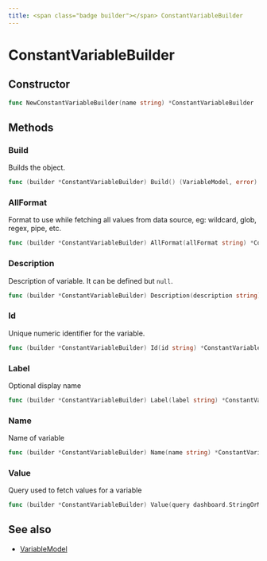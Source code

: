 ```yaml
---
title: <span class="badge builder"></span> ConstantVariableBuilder
---
```

# <span class="badge builder"></span> ConstantVariableBuilder

## Constructor

```go
func NewConstantVariableBuilder(name string) *ConstantVariableBuilder
```
## Methods

### <span class="badge object-method"></span> Build

Builds the object.

```go
func (builder *ConstantVariableBuilder) Build() (VariableModel, error)
```

### <span class="badge object-method"></span> AllFormat

Format to use while fetching all values from data source, eg: wildcard, glob, regex, pipe, etc.

```go
func (builder *ConstantVariableBuilder) AllFormat(allFormat string) *ConstantVariableBuilder
```

### <span class="badge object-method"></span> Description

Description of variable. It can be defined but `null`.

```go
func (builder *ConstantVariableBuilder) Description(description string) *ConstantVariableBuilder
```

### <span class="badge object-method"></span> Id

Unique numeric identifier for the variable.

```go
func (builder *ConstantVariableBuilder) Id(id string) *ConstantVariableBuilder
```

### <span class="badge object-method"></span> Label

Optional display name

```go
func (builder *ConstantVariableBuilder) Label(label string) *ConstantVariableBuilder
```

### <span class="badge object-method"></span> Name

Name of variable

```go
func (builder *ConstantVariableBuilder) Name(name string) *ConstantVariableBuilder
```

### <span class="badge object-method"></span> Value

Query used to fetch values for a variable

```go
func (builder *ConstantVariableBuilder) Value(query dashboard.StringOrMap) *ConstantVariableBuilder
```

## See also

 * <span class="badge object-type-struct"></span> [VariableModel](./object-VariableModel.md)
